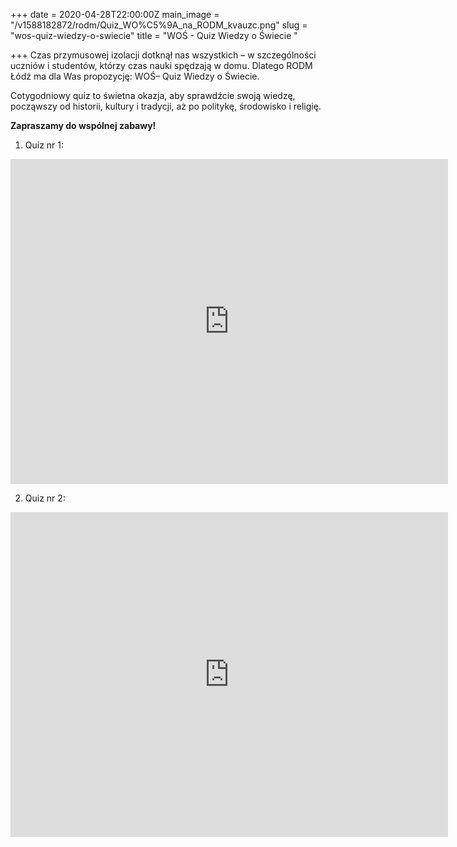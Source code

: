+++
date = 2020-04-28T22:00:00Z
main_image = "/v1588182872/rodm/Quiz_WO%C5%9A_na_RODM_kvauzc.png"
slug = "wos-quiz-wiedzy-o-swiecie"
title = "WOŚ - Quiz Wiedzy o Świecie "

+++
Czas przymusowej izolacji dotknął nas wszystkich – w szczególności uczniów i studentów, którzy czas nauki spędzają w domu. Dlatego RODM Łódź ma dla Was propozycję: WOŚ– Quiz Wiedzy o Świecie.

Cotygodniowy quiz to świetna okazja, aby sprawdźcie swoją wiedzę, począwszy od historii, kultury i tradycji, aż po politykę, środowisko i religię.

**Zapraszamy do wspólnej zabawy!**

1. Quiz nr 1:

<div class="iframe google-maps"><iframe src="https://docs.google.com/forms/d/e/1FAIpQLScM78kD3_dkuMYlJcKEPCGPGgEknAYulxXjlh21nATOJxsKMw/viewform?embedded=true" width="700" height="520" frameborder="0" marginheight="0" marginwidth="0">Ładuję…</iframe></div>

2. Quiz nr 2:

<div class="iframe google-maps"><iframe src="https://docs.google.com/forms/d/e/1FAIpQLScM78kD3_dkuMYlJcKEPCGPGgEknAYulxXjlh21nATOJxsKMw/viewform?embedded=true" width="700" height="520" frameborder="0" marginheight="0" marginwidth="0">Ładuję…</iframe></div>